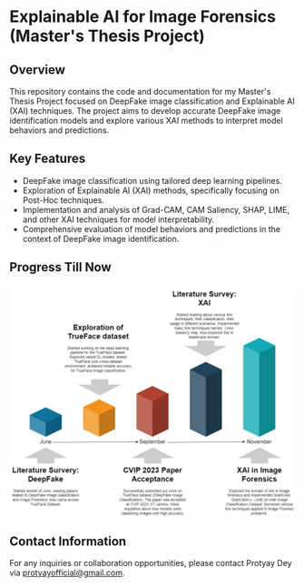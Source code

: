 # Explainable AI for Image Forensics (Master's Thesis Project)

## Overview
This repository contains the code and documentation for my Master's Thesis Project focused on DeepFake image classification and Explainable AI (XAI) techniques. The project aims to develop accurate DeepFake image identification models and explore various XAI methods to interpret model behaviors and predictions.

## Key Features
- DeepFake image classification using tailored deep learning pipelines.
- Exploration of Explainable AI (XAI) methods, specifically focusing on Post-Hoc techniques.
- Implementation and analysis of Grad-CAM, CAM Saliency, SHAP, LIME, and other XAI techniques for model interpretability.
- Comprehensive evaluation of model behaviors and predictions in the context of DeepFake image identification.

## Progress Till Now
![Project Image](Pipeline.jpg)

## Contact Information
For any inquiries or collaboration opportunities, please contact Protyay Dey via protyayofficial@gmail.com.

